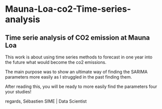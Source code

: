 # Mauna-Loa-co2-Time-series-analysis
## Time serie analysis of CO2 emission at Mauna Loa

This work is about using time series methods to forecast in one year into the future what would become the co2 emissions.

The main purpose was to show an ultimate way of finding the SARIMA parameters more easily as I struggled in the past finding them.

After reading this, you will be ready to more easily find the parameters four your studies!

regards,
Sébastien SIME | Data Scientist
